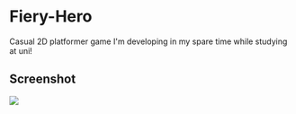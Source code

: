 # Fiery-Hero
Casual 2D platformer game I'm developing in my spare time while studying at uni!

## Screenshot
<img src = "http://puu.sh/jLqEw/f70495f62a.jpg">
